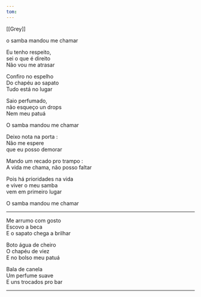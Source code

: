 ```yaml
---
tom: 
---
```


[[Grey]]

o samba mandou me chamar

Eu tenho respeito,  
sei o que é direito  
Não vou me atrasar

Confiro no espelho  
Do chapéu ao sapato  
Tudo está no lugar

Saio perfumado,  
não esqueço un drops  
Nem meu patuá

O samba mandou me chamar

Deixo nota na porta :  
Não me espere  
que eu posso demorar

Mando um recado pro trampo :  
A vida me chama, não posso faltar

Pois há prioridades na vida  
e viver o meu samba  
vem em primeiro lugar

O samba mandou me chamar


---

Me arrumo com gosto  
Escovo a beca  
E o sapato chega a brilhar

Boto água de cheiro  
O chapéu de viez  
E no bolso meu patuá

Bala de canela  
Um perfume suave  
E uns trocados pro bar

---
